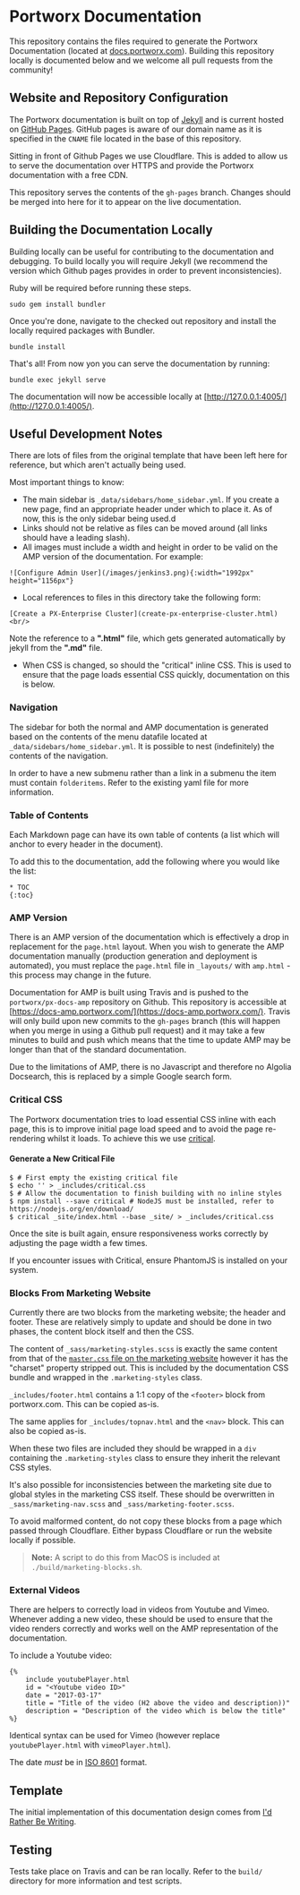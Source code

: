 # Portworx Documentation

This repository contains the files required to generate the Portworx Documentation (located at [docs.portworx.com](https://docs.portworx.com)). 
Building this repository locally is documented below and we welcome all pull requests from the community!


## Website and Repository Configuration

The Portworx documentation is built on top of [Jekyll](https://jekyllrb.com/) and is current hosted on [GitHub Pages](https://pages.github.com/).
GitHub pages is aware of our domain name as it is specified in the `CNAME` file located in the base of this repository.

Sitting in front of Github Pages we use Cloudflare. 
This is added to allow us to serve the documentation over HTTPS and provide the Portworx documentation with a free CDN.

This repository serves the contents of the `gh-pages` branch. 
Changes should be merged into here for it to appear on the live documentation.


## Building the Documentation Locally

Building locally can be useful for contributing to the documentation and debugging. 
To build locally you will require Jekyll (we recommend the version which Github pages provides in order to prevent inconsistencies).

Ruby will be required before running these steps.

```
sudo gem install bundler
```

Once you're done, navigate to the checked out repository and install the locally required packages with Bundler.

```
bundle install
```

That's all! 
From now yon you can serve the documentation by running:

```
bundle exec jekyll serve
```

The documentation will now be accessible locally at [http://127.0.0.1:4005/](http://127.0.0.1:4005/).


## Useful Development Notes

There are lots of files from the original template that have been left here for reference, but which aren't actually being used.

Most important things to know:

 - The main sidebar is `_data/sidebars/home_sidebar.yml`. 
   If you create a new page, find an appropriate header under which to place it. 
   As of now, this is the only sidebar being used.d
 - Links should not be relative as files can be moved around (all links should have a leading slash).
 - All images must include a width and height in order to be valid on the AMP version of the documentation. 
   For example:
```
![Configure Admin User](/images/jenkins3.png){:width="1992px" height="1156px"}
```
 - Local references to files in this directory take the following form:  
``` 
[Create a PX-Enterprise Cluster](create-px-enterprise-cluster.html)  <br/>
```
Note the reference to a **".html"** file, which gets generated automatically by jekyll from the **".md"** file.
 - When CSS is changed, so should the "critical" inline CSS. 
   This is used to ensure that the page loads essential CSS quickly, documentation on this is below.


### Navigation

The sidebar for both the normal and AMP documentation is generated based on the contents of the menu datafile located at `_data/sidebars/home_sidebar.yml`. 
It is possible to nest (indefinitely) the contents of the navigation.

In order to have a new submenu rather than a link in a submenu the item must contain `folderitems`. 
Refer to the existing yaml file for more information.


### Table of Contents

Each Markdown page can have its own table of contents (a list which will anchor to every header in the document).

To add this to the documentation, add the following where you would like the list:

```
* TOC
{:toc}
```


### AMP Version

There is an AMP version of the documentation which is effectively a drop in replacement for the `page.html` layout. 
When you wish to generate the AMP documentation manually (production generation and deployment is automated), you must replace the `page.html` file in `_layouts/` with `amp.html` - this process may change in the future.

Documentation for AMP is built using Travis and is pushed to the `portworx/px-docs-amp` repository on Github. 
This repository is accessible at [https://docs-amp.portworx.com/](https://docs-amp.portworx.com/). 
Travis will only build upon new commits to the `gh-pages` branch (this will happen when you merge in using a Github pull request) and it may take a few minutes to build and push which means that the time to update AMP may be longer than that of the standard documentation.

Due to the limitations of AMP, there is no Javascript and therefore no Algolia Docsearch, this is replaced by a simple Google search form.


### Critical CSS

The Portworx documentation tries to load essential CSS inline with each page, this is to improve initial page load speed and to avoid the page re-rendering whilst it loads. 
To achieve this we use [critical](https://github.com/addyosmani/critical).

#### Generate a New Critical File

```
$ # First empty the existing critical file
$ echo '' > _includes/critical.css
$ # Allow the documentation to finish building with no inline styles
$ npm install --save critical # NodeJS must be installed, refer to https://nodejs.org/en/download/
$ critical _site/index.html --base _site/ > _includes/critical.css
```

Once the site is built again, ensure responsiveness works correctly by adjusting the page width a few times.

If you encounter issues with Critical, ensure PhantomJS is installed on your system.


### Blocks From Marketing Website

Currently there are two blocks from the marketing website; the header and footer. 
These are relatively simply to update and should be done in two phases, the content block itself and then the CSS.

The content of `_sass/marketing-styles.scss` is exactly the same content from that of the [`master.css` file on the marketing 
website](https://portworx.com/wp-content/themes/portworx/css/master.css) however it has the "charset" property stripped out. 
This is included by the documentation CSS bundle and wrapped in the `.marketing-styles` class.

`_includes/footer.html` contains a 1:1 copy of the `<footer>` block from portworx.com. 
This can be copied as-is.

The same applies for `_includes/topnav.html` and the `<nav>` block. 
This can also be copied as-is.

When these two files are included they should be wrapped in a `div` containing the `.marketing-styles` class to ensure they inherit the relevant CSS styles.

It's also possible for inconsistencies between the marketing site due to global styles in the marketing CSS itself. 
These should be overwritten in `_sass/marketing-nav.scss` and `_sass/marketing-footer.scss`.

To avoid malformed content, do not copy these blocks from a page which passed through Cloudflare. 
Either bypass Cloudflare or run the website locally if possible.

> **Note:** A script to do this from MacOS is included at `./build/marketing-blocks.sh`.


### External Videos

There are helpers to correctly load in videos from Youtube and Vimeo. 
Whenever adding a new video, these should be used to ensure that the video renders correctly and works well on the AMP representation of the documentation.

To include a Youtube video:

```
{%
    include youtubePlayer.html
    id = "<Youtube video ID>"
    date = "2017-03-17"
    title = "Title of the video (H2 above the video and description))"
    description = "Description of the video which is below the title"
%}
```

Identical syntax can be used for Vimeo (however replace `youtubePlayer.html` with `vimeoPlayer.html`).

The date *must* be in [ISO 8601](https://en.wikipedia.org/wiki/ISO_8601) format.


## Template

The initial implementation of this documentation design comes from [I'd Rather Be Writing](http://idratherbewriting.com/documentation-theme-jekyll/).


## Testing

Tests take place on Travis and can be ran locally. 
Refer to the `build/` directory for more information and test scripts.
